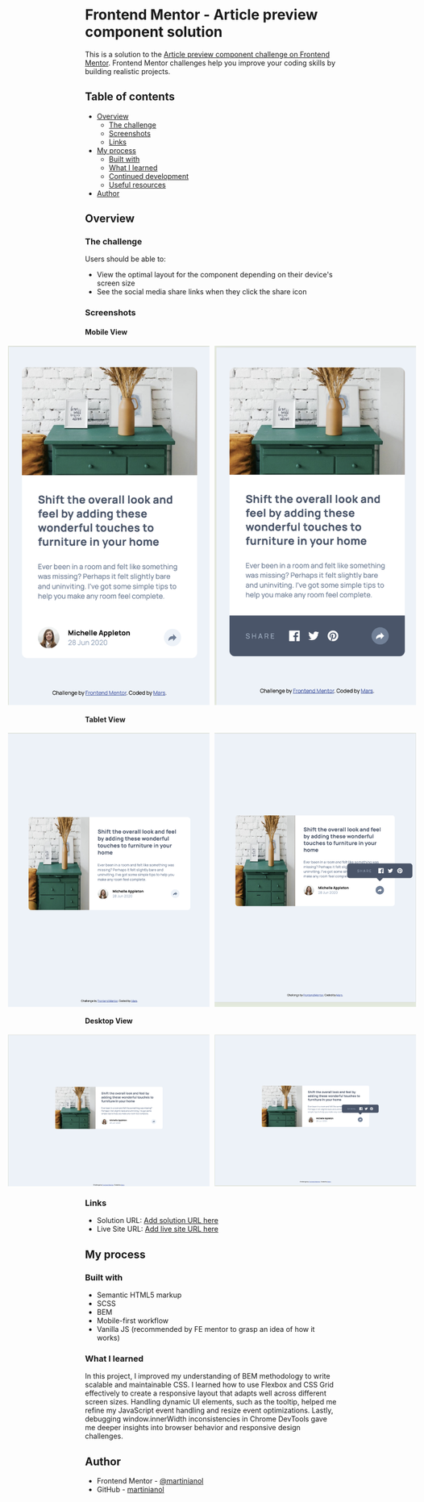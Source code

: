 # Frontend Mentor - Article preview component solution

This is a solution to the [Article preview component challenge on Frontend Mentor](https://www.frontendmentor.io/challenges/article-preview-component-dYBN_pYFT). Frontend Mentor challenges help you improve your coding skills by building realistic projects.

## Table of contents

- [Overview](#overview)
  - [The challenge](#the-challenge)
  - [Screenshots](#screenshots)
  - [Links](#links)
- [My process](#my-process)
  - [Built with](#built-with)
  - [What I learned](#what-i-learned)
  - [Continued development](#continued-development)
  - [Useful resources](#useful-resources)
- [Author](#author)

## Overview

### The challenge

Users should be able to:

- View the optimal layout for the component depending on their device's screen size
- See the social media share links when they click the share icon

### Screenshots

#### Mobile View

<div style="display: flex; justify-content: center; gap: 10px;">
  <img src="./screenshots/mobile-view.png" alt="mobile View" width="400px">
  <img src="./screenshots/mobile-view-active.png" alt="mobile View Active" width="400px">
</div>

#### Tablet View

<div style="display: flex; justify-content: center; gap: 10px;">
  <img src="./screenshots/tablet-view.png" alt="tablet View" width="400px">
  <img src="./screenshots/tablet-view-active.png" alt="tablet View Active" width="400px">
</div>

#### Desktop View

<div style="display: flex; justify-content: center; gap: 10px;">
  <img src="./screenshots/desktop-view.png" alt="Desktop View" width="400px">
  <img src="./screenshots/desktop-view-active.png" alt="Desktop View Active" width="400px">
</div>

### Links

- Solution URL: [Add solution URL here](https://github.com/martinianol/article-preview-component)
- Live Site URL: [Add live site URL here](https://martinianol.github.io/article-preview-component/)

## My process

### Built with

- Semantic HTML5 markup
- SCSS
- BEM
- Mobile-first workflow
- Vanilla JS (recommended by FE mentor to grasp an idea of how it works)

### What I learned

In this project, I improved my understanding of BEM methodology to write scalable and maintainable CSS. I learned how to use Flexbox and CSS Grid effectively to create a responsive layout that adapts well across different screen sizes. Handling dynamic UI elements, such as the tooltip, helped me refine my JavaScript event handling and resize event optimizations.
Lastly, debugging window.innerWidth inconsistencies in Chrome DevTools gave me deeper insights into browser behavior and responsive design challenges.

## Author

- Frontend Mentor - [@martinianol](https://www.frontendmentor.io/profile/martinianol)
- GitHub - [martinianol](https://github.com/martinianol)
